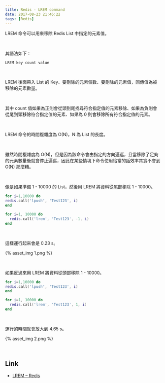```yaml
---
title: Redis - LREM command
date: 2017-08-23 21:46:22
tags: [Redis]
---
```


LREM 命令可以用來移除 Redis List 中指定的元素值。  

<!-- More -->

<br/>


其語法如下：  

    LREM key count value

<br/>


LREM 後面帶入 List 的 Key、要刪除的元素個數、要刪除的元素值，回傳值為被移除的元素數量。  

<br/>


其中 count 值如果為正則會從頭到尾找尋符合指定值的元素移除、如果為負則會從尾到頭移除符合指定值的元素、如果為 0 則會移除所有符合指定值的元素。  

<br/>


LREM 命令的時間複雜度為 O(N)，N 為 List 的長度。  

<br/>  


雖然時間複雜度為 O(N)，但是因為該命令會由指定的方向遍巡，且當移除了足夠的元素數量後就會停止遍巡，因此在某些情境下命令使用恰當的話效率其實不會到 O(N) 那麼糟。  

<br/>


像是如果準備 1 - 10000 的 List，然後用 LREM 將資料從尾部移除 1 - 10000。  

```Lua
for i=1,10000 do
redis.call('lpush', 'Test123', i)
end

for i=1, 10000 do
  redis.call('lrem', 'Test123', -1, i)
end
```

<br/>


這樣運行起來會是 0.23 s。  

{% asset_img 1.png %}

<br/>


如果反過來用 LREM 將資料從頭部移除 1 - 10000。

```Lua
for i=1,10000 do
redis.call('lpush', 'Test123', i)
end

for i=1, 10000 do
  redis.call('lrem', 'Test123', 1, i)
end
```

<br/>


運行的時間就會放大到 4.65 s。  

{% asset_img 2.png %}

<br/>


Link
----
* [LREM – Redis](https://redis.io/commands/lrem)

